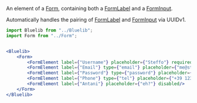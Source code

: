 An element of a [Form](#form), containing both a [FormLabel](#formlabel) and a [FormInput](#forminput).

Automatically handles the pairing of [FormLabel](#formlabel) and [FormInput](#forminput) via UUIDv1.

```jsx
import Bluelib from "../Bluelib";
import Form from "../Form";


<Bluelib>
    <Form>
        <FormElement label={"Username"} placeholder={"Steffo"} required/>
        <FormElement label={"Email"} type={"email"} placeholder={"me@steffo.eu"}/>
        <FormElement label={"Password"} type={"password"} placeholder={"hunter2"} required/>
        <FormElement label={"Phone"} type={"tel"} placeholder={"+39 123 456 7890"}/>
        <FormElement label={"Antani"} placeholder={"eh?"} disabled/>
    </Form>
</Bluelib>
```
